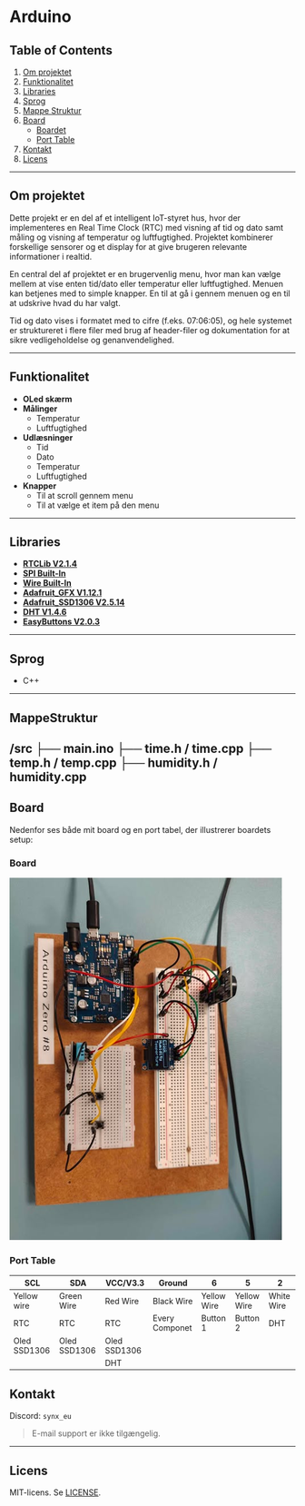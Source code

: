 
# Arduino

## Table of Contents
1. [Om projektet](#om-projektet)
2. [Funktionalitet](#funktionalitet)
3. [Libraries](#libaries)
4. [Sprog](#sprog)
5. [Mappe Struktur](#MappeStruktur)
6. [Board](#board)
   - [Boardet](#Boardet)
   - [Port Table](#Port-Table)
7. [Kontakt](#kontakt)
8. [Licens](#licens)

---

## Om projektet

Dette projekt er en del af et intelligent IoT-styret hus, hvor der implementeres en Real Time Clock (RTC) med visning af tid og dato samt måling og visning af temperatur og luftfugtighed. Projektet kombinerer forskellige sensorer og et display for at give brugeren relevante informationer i realtid.

En central del af projektet er en brugervenlig menu, hvor man kan vælge mellem at vise enten tid/dato eller temperatur eller luftfugtighed. Menuen kan betjenes med to simple knapper. En til at gå i gennem menuen og en til at udskrive hvad du har valgt.

Tid og dato vises i formatet med to cifre (f.eks. 07:06:05), og hele systemet er struktureret i flere filer med brug af header-filer og dokumentation for at sikre vedligeholdelse og genanvendelighed.

---

## Funktionalitet

- **OLed skærm**
- **Målinger**
    - Temperatur
    - Luftfugtighed
- **Udlæsninger**
    - Tid
    - Dato
    - Temperatur
    - Luftfugtighed
- **Knapper**
    - Til at scroll gennem menu
    - Til at vælge et item på den menu

---

## Libraries

- [**RTCLib V2.1.4**](https://docs.arduino.cc/libraries/rtclib/#Compatibility)
- [**SPI Built-In**](https://docs.arduino.cc/language-reference/en/functions/communication/SPI/)
- [**Wire Built-In**](https://docs.arduino.cc/language-reference/en/functions/communication/wire/)
- [**Adafruit_GFX V1.12.1**](https://docs.arduino.cc/libraries/adafruit-gfx-library/)
- [**Adafruit_SSD1306 V2.5.14**](https://docs.arduino.cc/libraries/adafruit-ssd1306/)
- [**DHT V1.4.6**](https://projecthub.arduino.cc/arcaegecengiz/using-dht11-12f621)
- [**EasyButtons V2.0.3**](https://docs.arduino.cc/libraries/easybutton/)

---

## Sprog
- C++
---

## MappeStruktur

/src
├── main.ino
├── time.h / time.cpp
├── temp.h / temp.cpp
├── humidity.h / humidity.cpp
---
## Board

Nedenfor ses både mit board og en port tabel, der illustrerer boardets setup:

### Board

![Board](Board.jpg)

### Port Table

|    SCL     |    SDA     |VCC/V3.3    |    Ground    |      6    |      5    |      2    |
|------------|------------|------------|--------------|-----------|-----------|-----------|
|Yellow wire |Green Wire  |Red Wire    |Black Wire    |Yellow Wire|Yellow Wire|White Wire |
|    RTC     |RTC         |     RTC    |Every Componet| Button 1  |Button 2   | DHT       |
|Oled SSD1306|Oled SSD1306|Oled SSD1306|              |           |           |           |
|            |            |     DHT    |              |           |           |           |

## Kontakt

Discord: `synx_eu`
> E-mail support er ikke tilgængelig.

---

## Licens

MIT-licens. Se [LICENSE](LICENSE).
